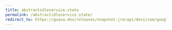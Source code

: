```yaml
---
title: abstractidleservice.state
permalink: /abstractidleservice.state/
redirect_to: https://guava.dev/releases/snapshot-jre/api/docs/com/google/common/util/concurrent/AbstractIdleService.html#state--
---
```

